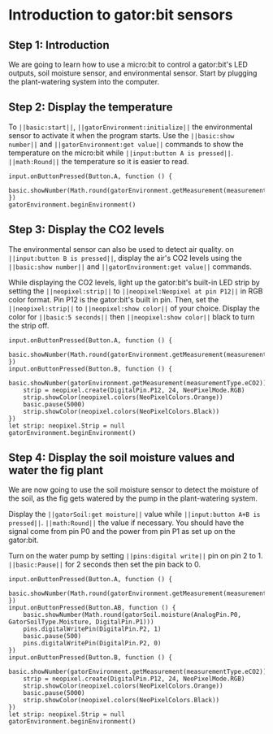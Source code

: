 # Introduction to gator:bit sensors

## Step 1: Introduction

We are going to learn how to use a micro:bit to control a gator:bit's LED outputs, soil moisture sensor, and environmental sensor. Start by plugging the plant-watering system into the computer. 

## Step 2: Display the temperature

To ``||basic:start||``, ``||gatorEnvironment:initialize||`` the environmental sensor to activate it when the program starts. Use the ``||basic:show number||`` and ``||gatorEnvironment:get value||`` commands to show the temperature on the micro:bit while ``||input:button A is pressed||``. ``||math:Round||`` the temperature so it is easier to read. 

```blocks
input.onButtonPressed(Button.A, function () {
    basic.showNumber(Math.round(gatorEnvironment.getMeasurement(measurementType.degreesF)))
})
gatorEnvironment.beginEnvironment()
```

## Step 3: Display the CO2 levels

The environmental sensor can also be used to detect air quality. on ``||input:button B is pressed||``, display the air's CO2 levels using the ``||basic:show number||`` and ``||gatorEnvironment:get value||`` commands.

While displaying the CO2 levels, light up the gator:bit's built-in LED strip by setting the ``||neopixel:strip||`` to ``||neopixel:Neopixel at pin P12||`` in RGB color format. Pin P12 is the gator:bit's built in pin. Then, set the ``||neopixel:strip||`` to ``||neopixel:show color||`` of your choice. Display the color for ``||basic:5 seconds||`` then ``||neopixel:show color||`` black to turn the strip off.

```blocks
input.onButtonPressed(Button.A, function () {
    basic.showNumber(Math.round(gatorEnvironment.getMeasurement(measurementType.degreesF)))
})
input.onButtonPressed(Button.B, function () {
    basic.showNumber(gatorEnvironment.getMeasurement(measurementType.eCO2))
    strip = neopixel.create(DigitalPin.P12, 24, NeoPixelMode.RGB)
    strip.showColor(neopixel.colors(NeoPixelColors.Orange))
    basic.pause(5000)
    strip.showColor(neopixel.colors(NeoPixelColors.Black))
})
let strip: neopixel.Strip = null
gatorEnvironment.beginEnvironment()
```

## Step 4: Display the soil moisture values and water the fig plant

We are now going to use the soil moisture sensor to detect the moisture of the soil, as the fig gets watered by the pump in the plant-watering system. 

Display the ``||gatorSoil:get moisture||`` value while ``||input:button A+B is pressed||``. ``||math:Round||`` the value if necessary. You should have the signal come from pin P0 and the power from pin P1 as set up on the gator:bit. 

Turn on the water pump by setting ``||pins:digital write||`` pin on pin 2 to 1. ``||basic:Pause||`` for 2 seconds then set the pin back to 0.

```blocks
input.onButtonPressed(Button.A, function () {
    basic.showNumber(Math.round(gatorEnvironment.getMeasurement(measurementType.degreesF)))
})
input.onButtonPressed(Button.AB, function () {
    basic.showNumber(Math.round(gatorSoil.moisture(AnalogPin.P0, GatorSoilType.Moisture, DigitalPin.P1)))
    pins.digitalWritePin(DigitalPin.P2, 1)
    basic.pause(500)
    pins.digitalWritePin(DigitalPin.P2, 0)
})
input.onButtonPressed(Button.B, function () {
    basic.showNumber(gatorEnvironment.getMeasurement(measurementType.eCO2))
    strip = neopixel.create(DigitalPin.P12, 24, NeoPixelMode.RGB)
    strip.showColor(neopixel.colors(NeoPixelColors.Orange))
    basic.pause(5000)
    strip.showColor(neopixel.colors(NeoPixelColors.Black))
})
let strip: neopixel.Strip = null
gatorEnvironment.beginEnvironment()
```